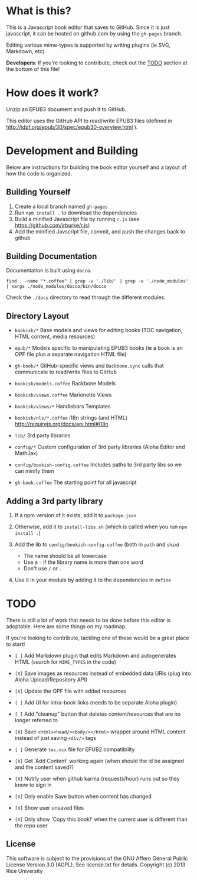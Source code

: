 # What is this?

This is a Javascript book editor that saves to GitHub.
Since it is just javascript, it can be hosted on github.com by using the `gh-pages` branch.

Editing various mime-types is supported by writing plugins (ie SVG, Markdown, etc).

**Developers**: If you're looking to contribute, check out the [TODO](#todo) section at the bottom of this file!


# How does it work?

Unzip an EPUB3 document and push it to GitHub.

This editor uses the GitHub API to read/write EPUB3 files (defined in http://idpf.org/epub/30/spec/epub30-overview.html ).


# Development and Building

Below are instructions for building the book editor yourself and a layout
of how the code is organized.

## Building Yourself

1. Create a local branch named `gh-pages`
2. Run `npm install .` to download the dependencies
3. Build a minified Javascript file by running `r.js` (see https://github.com/jrburke/r.js)
4. Add the minified Javscript file, commit, and push the changes back to github

## Building Documentation

Documentation is built using `docco`.

    find . -name "*.coffee" | grep -v './lib/' | grep -v './node_modules' | xargs ./node_modules/docco/bin/docco

Check the `./docs` directory to read through the different modules.

## Directory Layout

* `bookish/*`   Base models and views for editing books (TOC navigation, HTML content, media resources)
* `epub/*`  Models specific to manipulating EPUB3 books (ie a book is an OPF file plus a separate navigation HTML file)
* `gh-book/*` GitHub-specific views and `Backbone.sync` calls that communicate to read/write files to GitHub

* `bookish/models.coffee`    Backbone Models
* `bookish/views.coffee`     Marionette Views
* `bookish/views/*`          Handlebars Templates
* `bookish/nls/*.coffee`     i18n strings (and HTML) http://requirejs.org/docs/api.html#i18n
* `lib/`                 3rd party libraries
* `config/*`             Custom configuration of 3rd party libraries (Aloha Editor and MathJax)
* `config/bookish-config.coffee` Includes paths to 3rd party libs so we can minify them

* `gh-book.coffee`   The starting point for all javascript

## Adding a 3rd party library

1. If a npm version of it exists, add it to `package.json`
2. Otherwise, add it to `install-libs.sh` (which is called when you run `npm install .`)
3. Add the lib to `config/bookish-config.coffee` (both in `path` and `shim`)
    * The name should be all lowercase
    * Use a `-` if the library name is more than one word
    * Don't use `/` or `.`

4. Use it in your module by adding it to the dependencies in `define`

# TODO

There is still a lot of work that needs to be done before this editor is adoptable.
Here are some things on my roadmap.

If you're looking to contribute, tackling one of these would be a great place to start!

* `[ ]` Add Markdown plugin that edits Markdown and autogenerates HTML (search for `MIME_TYPES` in the code)
* `[X]` Save images as resources instead of embedded data URIs (plug into Aloha Upload/Repository API)
* `[X]` Update the OPF file with added resources
* `[ ]` Add UI for intra-book links (needs to be separate Aloha plugin)
* `[ ]` Add "cleanup" button that deletes content/resources that are no longer referred to
* `[X]` Save `<html><head/><body/></html>` wrapper around HTML content instead of just saving `<div/>` tags
* `[ ]` Generate `toc.ncx` file for EPUB2 compatibility
* `[X]` Get 'Add Content' working again (when should the id be assigned and the content saved?)

* `[X]` Notify user when github karma (requests/hour) runs out so they know to sign in
* `[X]` Only enable Save button when content has changed
* `[X]` Show user unsaved files
* `[X]` Only show 'Copy this book!' when the current user is different than the repo user


License
-------

This software is subject to the provisions of the GNU Affero General Public License Version 3.0 (AGPL). See license.txt for details. Copyright (c) 2013 Rice University
